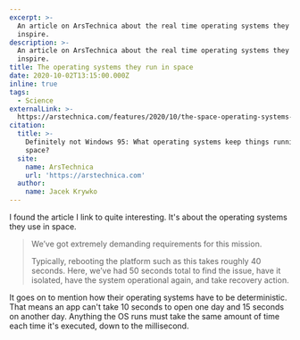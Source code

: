 ```yaml
---
excerpt: >-
  An article on ArsTechnica about the real time operating systems they run
  inspire.
description: >-
  An article on ArsTechnica about the real time operating systems they run
  inspire.
title: The operating systems they run in space
date: 2020-10-02T13:15:00.000Z
inline: true
tags:
  - Science
externalLink: >-
  https://arstechnica.com/features/2020/10/the-space-operating-systems-booting-up-where-no-one-has-gone-before/
citation:
  title: >-
    Definitely not Windows 95: What operating systems keep things running in
    space?
  site:
    name: ArsTechnica
    url: 'https://arstechnica.com'
  author:
    name: Jacek Krywko
---
```

I found the article I link to quite interesting. It's about the operating systems they use in space.

> We’ve got extremely demanding requirements for this mission.
> 
> Typically, rebooting the platform such as this takes roughly 40 seconds. Here, we’ve had 50 seconds total to find the issue, have it isolated, have the system operational again, and take recovery action.

It goes on to mention how their operating systems have to be deterministic. That means an app can't take 10 seconds to open one day and 15 seconds on another day. Anything the OS runs must take the same amount of time each time it's  executed, down to the millisecond.



